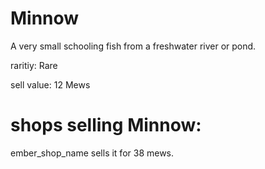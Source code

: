 # Minnow

A very small schooling fish from a freshwater river or pond.

raritiy: Rare

sell value: 12 Mews

# shops selling Minnow:

ember_shop_name sells it for 38 mews.
